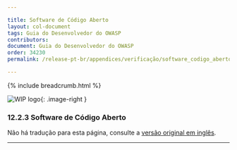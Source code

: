```yaml
---

title: Software de Código Aberto
layout: col-document
tags: Guia do Desenvolvedor do OWASP
contributors:
document: Guia do Desenvolvedor do OWASP
order: 34230
permalink: /release-pt-br/appendices/verificação/software_codigo_aberto/

---
```


{% include breadcrumb.html %}

<style type="text/css">
.image-right {
  height: 180px;
  display: block;
  margin-left: auto;
  margin-right: auto;
  float: right;
}
</style>

![WIP logo](../../../assets/images/dg_wip.png "Trabalho em andamento"){: .image-right }

### 12.2.3 Software de Código Aberto

Não há tradução para esta página, consulte a [versão original em inglês][release140203].

----

[release140203]: https://github.com/OWASP/www-project-developer-guide/blob/main/draft/14-appendices/02-verification-dos-donts/03-open-source-software.md
